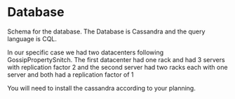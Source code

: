 # Database
Schema for the database. The Database is Cassandra and the query language is CQL.

In our specific case we had two datacenters following GossipPropertySnitch. The first datacenter had one rack and had 3 servers with replication factor 2 and the second server had two racks each with one server and both had a replication factor of 1

You will need to install the cassandra according to your planning.

